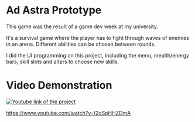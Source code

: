 # Ad Astra Prototype
 
This game was the result of a game dev week at my university.

It's a survival game where the player has to fight through waves of enemies in an arena. Different abilities can be chosen between rounds.

I did the UI programming on this project, including the menu, mealth/energy bars, skill slots and altars to choose new skills.

# Video Demonstration

[![Youtube link of the project](https://i.imgur.com/jjlVQqh.png)](https://www.youtube.com/watch?v=I2oSpHHZDmA)

https://www.youtube.com/watch?v=I2oSpHHZDmA
